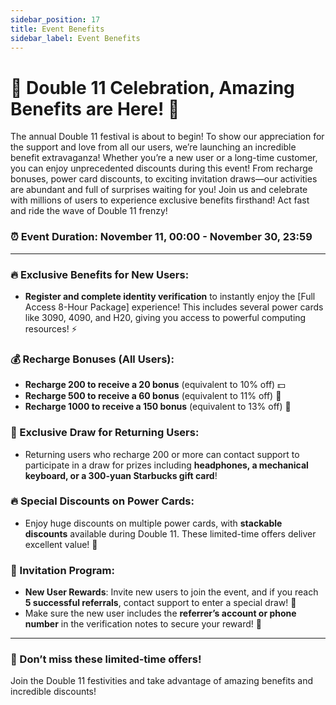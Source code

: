 ```yaml
---
sidebar_position: 17
title: Event Benefits
sidebar_label: Event Benefits
---
```


# 📢 Double 11 Celebration, Amazing Benefits are Here! 🎉

The annual Double 11 festival is about to begin! To show our appreciation for the support and love from all our users, we’re launching an incredible benefit extravaganza! Whether you’re a new user or a long-time customer, you can enjoy unprecedented discounts during this event! From recharge bonuses, power card discounts, to exciting invitation draws—our activities are abundant and full of surprises waiting for you! Join us and celebrate with millions of users to experience exclusive benefits firsthand! Act fast and ride the wave of Double 11 frenzy!

### ⏰ Event Duration: November 11, 00:00 - November 30, 23:59

---

### 🔥 Exclusive Benefits for New Users:

- **Register and complete identity verification** to instantly enjoy the [Full Access 8-Hour Package] experience! This includes several power cards like 3090, 4090, and H20, giving you access to powerful computing resources! ⚡️

### 💰 Recharge Bonuses (All Users):

- **Recharge 200 to receive a 20 bonus** (equivalent to 10% off) 💵
- **Recharge 500 to receive a 60 bonus** (equivalent to 11% off) 💸
- **Recharge 1000 to receive a 150 bonus** (equivalent to 13% off) 💎

### 🎁 Exclusive Draw for Returning Users:

- Returning users who recharge 200 or more can contact support to participate in a draw for prizes including **headphones, a mechanical keyboard, or a 300-yuan Starbucks gift card**!

### 🔥 Special Discounts on Power Cards:

- Enjoy huge discounts on multiple power cards, with **stackable discounts** available during Double 11. These limited-time offers deliver excellent value! 🤑

### 👥 Invitation Program:

- **New User Rewards**: Invite new users to join the event, and if you reach **5 successful referrals**, contact support to enter a special draw! 🎉
- Make sure the new user includes the **referrer’s account or phone number** in the verification notes to secure your reward! 🔑

---

### 🎯 Don’t miss these limited-time offers!

Join the Double 11 festivities and take advantage of amazing benefits and incredible discounts!
